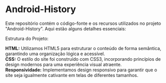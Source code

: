 # Android-History
Este repositório contém o código-fonte e os recursos utilizados no projeto "Android-History". Aqui estão alguns detalhes essenciais:

Estrutura do Projeto:

<strong>HTML:</strong> Utilizamos HTML5 para estruturar o conteúdo de forma semântica, garantindo uma organização lógica e acessível. <br>
<strong>CSS:</strong> O estilo do site foi construído com CSS3, incorporando princípios de design modernos para uma experiência visual atraente. <br>
<strong>Responsividade:</strong> Implementamos design responsivo para garantir que o site seja igualmente cativante em telas de diferentes tamanhos. <br>

